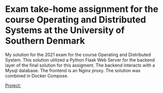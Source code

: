 # Exam take-home assignment for the course Operating and Distributed Systems at the University of Southern Denmark
My solution for the 2021 exam for the course Operating and Distributed System.
This solution utilized a Python Flask Web Server for the backend layer of the final solution for this assigment. The backend interacts with a Mysql database. The frontend is an Nginx proxy. The solution was combined in Docker Compose.

[Project:](https://gitlab.sdu.dk/scalable-teaching-tasks/operating-systems-and-distributed-systems/o_d_e2021_take_home/mani320) 
